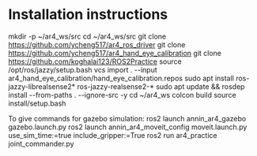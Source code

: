 # Installation instructions
mkdir -p ~/ar4_ws/src
cd ~/ar4_ws/src
git clone https://github.com/ycheng517/ar4_ros_driver
git clone https://github.com/ycheng517/ar4_hand_eye_calibration
git clone https://github.com/koghalai123/ROS2Practice
source /opt/ros/jazzy/setup.bash
vcs import . --input ar4_hand_eye_calibration/hand_eye_calibration.repos
sudo apt install ros-jazzy-librealsense2* ros-jazzy-realsense2-*
sudo apt update && rosdep install --from-paths . --ignore-src -y
cd ~/ar4_ws
colcon build
source install/setup.bash


To give commands for gazebo simulation: 
ros2 launch annin_ar4_gazebo gazebo.launch.py
ros2 launch annin_ar4_moveit_config moveit.launch.py use_sim_time:=true include_gripper:=True
ros2 run ar4_practice joint_commander.py
